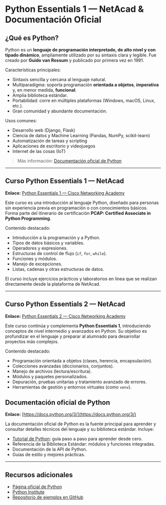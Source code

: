 # Python Essentials 1 — NetAcad & Documentación Oficial

## ¿Qué es Python?

Python es un **lenguaje de programación interpretado, de alto nivel y con tipado dinámico**, ampliamente utilizado por su sintaxis clara y legible. Fue creado por **Guido van Rossum** y publicado por primera vez en 1991. 

Características principales:

- Sintaxis sencilla y cercana al lenguaje natural.
- Multiparadigma: soporta programación **orientada a objetos**, **imperativa** y, en menor medida, **funcional**.
- Amplia biblioteca estándar.
- Portabilidad: corre en múltiples plataformas (Windows, macOS, Linux, etc.).
- Gran comunidad y abundante documentación.

Usos comunes:

- Desarrollo web (Django, Flask)
- Ciencia de datos y Machine Learning (Pandas, NumPy, scikit-learn)
- Automatización de tareas y scripting
- Aplicaciones de escritorio y videojuegos
- Internet de las cosas (IoT)

> Más información: [Documentación oficial de Python](https://docs.python.org/3/)

---

## Curso **Python Essentials 1** — NetAcad

**Enlace:** [Python Essentials 1 — Cisco Networking Academy](https://www.netacad.com/courses/python-essentials-1?courseLang=en-US)

Este curso es una introducción al lenguaje Python, diseñado para personas sin experiencia previa en programación o con conocimientos básicos. Forma parte del itinerario de certificación **PCAP: Certified Associate in Python Programming**.

Contenido destacado:

- Introducción a la programación y a Python.
- Tipos de datos básicos y variables.
- Operadores y expresiones.
- Estructuras de control de flujo (`if`, `for`, `while`).
- Funciones y módulos.
- Manejo de excepciones.
- Listas, cadenas y otras estructuras de datos.

El curso incluye ejercicios prácticos y laboratorios en línea que se realizan directamente desde la plataforma de NetAcad.

---

## Curso **Python Essentials 2** — NetAcad

**Enlace:** [Python Essentials 2 — Cisco Networking Academy](https://www.netacad.com/courses/python-essentials-2?courseLang=en-US)

Este curso continúa y complementa **Python Essentials 1**, introduciendo conceptos de nivel intermedio y avanzados en Python. Su objetivo es profundizar en el lenguaje y preparar al alumnado para desarrollar proyectos más complejos.

Contenido destacado:
- Programación orientada a objetos (clases, herencia, encapsulación).
- Colecciones avanzadas (diccionarios, conjuntos).
- Manejo de archivos (lectura/escritura).
- Módulos y paquetes personalizados.
- Depuración, pruebas unitarias y tratamiento avanzado de errores.
- Herramientas de gestión y entornos virtuales (como `venv`).

## Documentación oficial de Python

**Enlace:** [https://docs.python.org/3/](https://docs.python.org/3/)

La documentación oficial de Python es la fuente principal para aprender y consultar detalles técnicos del lenguaje y su biblioteca estándar. Incluye:
- [Tutorial de Python](https://docs.python.org/3/tutorial/): guía paso a paso para aprender desde cero.
- Referencia de la Biblioteca Estándar: módulos y funciones integradas.
- Documentación de la API de Python.
- Guías de estilo y mejores prácticas.

---

## Recursos adicionales
- [Página oficial de Python](https://www.python.org/)
- [Python Institute](https://pythoninstitute.org/)
- [Repositorio de ejemplos en GitHub](https://github.com/topics/python)
